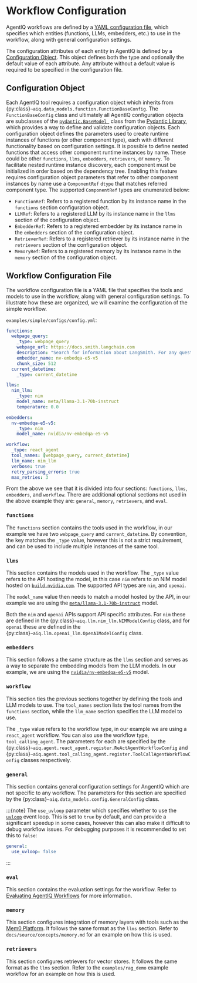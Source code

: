 <!--
SPDX-FileCopyrightText: Copyright (c) 2025, NVIDIA CORPORATION & AFFILIATES. All rights reserved.
SPDX-License-Identifier: Apache-2.0

Licensed under the Apache License, Version 2.0 (the "License");
you may not use this file except in compliance with the License.
You may obtain a copy of the License at

http://www.apache.org/licenses/LICENSE-2.0

Unless required by applicable law or agreed to in writing, software
distributed under the License is distributed on an "AS IS" BASIS,
WITHOUT WARRANTIES OR CONDITIONS OF ANY KIND, either express or implied.
See the License for the specific language governing permissions and
limitations under the License.
-->

# Workflow Configuration

AgentIQ workflows are defined by a [YAML configuration file](#workflow-configuration-file), which specifies which entities (functions, LLMs, embedders, etc.) to use in the workflow, along with general configuration settings.

The configuration attributes of each entity in AgentIQ is defined by a [Configuration Object](#configuration-object). This object defines both the type and optionally the default value of each attribute. Any attribute without a default value is required to be specified in the configuration file.

## Configuration Object
Each AgentIQ tool requires a configuration object which inherits from {py:class}`~aiq.data_models.function.FunctionBaseConfig`. The `FunctionBaseConfig` class and ultimately all AgentIQ configuration objects are subclasses of the [`pydantic.BaseModel `](https://docs.pydantic.dev/2.9/api/base_model/#pydantic.BaseModel) class from the [Pydantic Library](https://docs.pydantic.dev/2.9/), which provides a way to define and validate configuration objects. Each configuration object defines the parameters used to create runtime instances of functions (or other component type), each with different functionality based on configuration settings. It is possible to define nested functions that access other component runtime instances by name. These could be other `functions`, `llms`, `embedders`, `retrievers`, or `memory`. To facilitate nested runtime instance discovery, each component must be initialized in order based on the dependency tree. Enabling this feature requires configuration object parameters that refer to other component instances by name use a `ComponentRef` `dtype` that matches referred component type. The supported `ComponentRef` types are enumerated below:

- `FunctionRef`: Refers to a registered function by its instance name in the `functions` section configuration object.
- `LLMRef`: Refers to a registered LLM by its instance name in the `llms` section of the configuration object.
- `EmbedderRef`: Refers to a registered embedder by its instance name in the `embedders` section of the configuration object.
- `RetrieverRef`: Refers to a registered retriever by its instance name in the `retrievers` section of the configuration object.
- `MemoryRef`: Refers to a registered memory by its instance name in the `memory` section of the configuration object.


## Workflow Configuration File

The workflow configuration file is a YAML file that specifies the tools and models to use in the workflow, along with general configuration settings. To illustrate how these are organized, we will examine the configuration of the simple workflow.

`examples/simple/configs/config.yml`:
```yaml
functions:
  webpage_query:
    _type: webpage_query
    webpage_url: https://docs.smith.langchain.com
    description: "Search for information about LangSmith. For any questions about LangSmith, you must use this tool!"
    embedder_name: nv-embedqa-e5-v5
    chunk_size: 512
  current_datetime:
    _type: current_datetime

llms:
  nim_llm:
    _type: nim
    model_name: meta/llama-3.1-70b-instruct
    temperature: 0.0

embedders:
  nv-embedqa-e5-v5:
    _type: nim
    model_name: nvidia/nv-embedqa-e5-v5

workflow:
  _type: react_agent
  tool_names: [webpage_query, current_datetime]
  llm_name: nim_llm
  verbose: true
  retry_parsing_errors: true
  max_retries: 3
```

From the above we see that it is divided into four sections: `functions`, `llms`, `embedders`, and `workflow`. There are additional optional sections not used in the above example they are: `general`, `memory`, `retrievers`, and `eval`.

### `functions`
The `functions` section contains the tools used in the workflow, in our example we have two `webpage_query` and `current_datetime`. By convention, the key matches the `_type` value, however this is not a strict requirement, and can be used to include multiple instances of the same tool.


### `llms`
This section contains the models used in the workflow. The `_type` value refers to the API hosting the model, in this case `nim` refers to an NIM model hosted on [`build.nvidia.com`](https://build.nvidia.com). The supported API types are `nim`, and `openai`.

The `model_name` value then needs to match a model hosted by the API, in our example we are using the [`meta/llama-3.1-70b-instruct`](https://build.nvidia.com/meta/llama-3_1-70b-instruct) model.

Both the `nim` and `openai` APIs support API specific attributes. For `nim` these are defined in the {py:class}`~aiq.llm.nim_llm.NIMModelConfig` class, and for `openai` these are defined in the {py:class}`~aiq.llm.openai_llm.OpenAIModelConfig` class.

### `embedders`
This section follows a the same structure as the `llms` section and serves as a way to separate the embedding models from the LLM models. In our example, we are using the [`nvidia/nv-embedqa-e5-v5`](https://build.nvidia.com/nvidia/nv-embedqa-e5-v5) model.

### `workflow`

This section ties the previous sections together by defining the tools and LLM models to use. The `tool_names` section lists the tool names from the `functions` section, while the `llm_name` section specifies the LLM model to use.

The `_type` value refers to the workflow type, in our example we are using a `react_agent` workflow. You can also use the workflow type, `tool_calling_agent`. The parameters for each are specified by the {py:class}`~aiq.agent.react_agent.register.ReActAgentWorkflowConfig` and {py:class}`~aiq.agent.tool_calling_agent.register.ToolCallAgentWorkflowConfig` classes respectively.

### `general`
This section contains general configuration settings for AngentIQ which are not specific to any workflow. The parameters for this section are specified by the {py:class}`~aiq.data_models.config.GeneralConfig` class.

:::{note}
The `use_uvloop` parameter which specifies whether to use the [`uvloop`](https://github.com/MagicStack/uvloop) event loop. This is set to `true` by default, and can provide a significant speedup in some cases, however this can also make it difficult to debug workflow issues. For debugging purposes it is recommended to set this to `false`:

```yaml
general:
  use_uvloop: false
```
:::

### `eval`
This section contains the evaluation settings for the workflow. Refer to [Evaluating AgentIQ Workflows](../guides/evaluate.md) for more information.

### `memory`

This section configures integration of memory layers with tools such as the [Mem0 Platform](https://mem0.ai/). It follows the same format as the `llms` section. Refer to `docs/source/concepts/memory.md` for an example on how this is used.

### `retrievers`

This section configures retrievers for vector stores. It follows the same format as the `llms` section. Refer to the `examples/rag_demo` example workflow for an example on how this is used.
